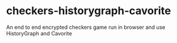 # checkers-historygraph-cavorite
An end to end encrypted checkers game run in browser and use HistoryGraph and Cavorite
